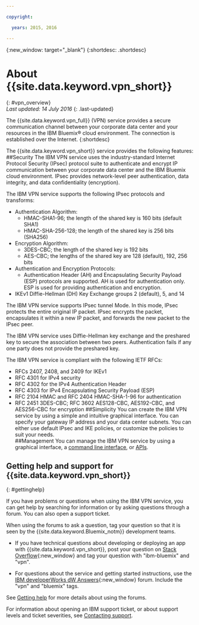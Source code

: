 ```yaml
---

copyright:

  years: 2015, 2016

---
```


{:new_window: target="_blank"}
{:shortdesc: .shortdesc}

# About {{site.data.keyword.vpn_short}}
{: #vpn_overview}  
*Last updated: 14 July 2016*
{: .last-updated}

The {{site.data.keyword.vpn_full}} (VPN) service provides a secure communication channel between your corporate data center and your resources in the IBM Bluemix&reg; cloud environment. The connection is established over the Internet.
{:shortdesc}

The {{site.data.keyword.vpn_short}} service provides the following features:  
##Security 
The IBM VPN service uses the industry-standard Internet Protocol Security (IPsec) protocol suite to authenticate and encrypt IP communication between your corporate data center and the IBM Bluemix cloud environment. IPsec provides network-level peer authentication, data integrity, and data confidentiality (encryption).

The IBM VPN service supports the following IPsec protocols and transforms:

* Authentication Algorithm:
	* HMAC-SHA1-96; the length of the shared key is 160 bits (default SHA1)  
	* HMAC-SHA-256-128; the length of the shared key is 256 bits (SHA256)  
* Encryption Algorithm:
	* 3DES-CBC; the length of the shared key is 192 bits
	* AES-CBC; the lengths of the shared key are 128 (default), 192, 256 bits
* Authentication and Encryption Protocols:
	* Authentication Header (AH) and Encapsulating Security Payload (ESP) protocols are supported. AH is used for authentication only. ESP is used for providing authentication and encryption.
* IKEv1 Diffie-Hellman (DH) Key Exchange groups 2 (default), 5, and 14

The IBM VPN service supports IPsec tunnel Mode. In this mode, IPsec protects the entire original IP packet. IPsec encrypts the packet, encapsulates it within a new IP packet, and forwards the new packet to the IPsec peer. 

The IBM VPN service uses Diffie-Hellman key exchange and the preshared key to secure the association between two peers. Authentication fails if any one party does not provide the preshared key. 
 
The IBM VPN service is compliant with the following IETF RFCs:

* RFCs 2407, 2408, and 2409 for IKEv1
* RFC 4301 for IPv4 security   
* RFC 4302 for the IPv4 Authentication Header  
* RFC 4303 for IPv4 Encapsulating Security Payload (ESP)  
* RFC 2104 HMAC and RFC 2404 HMAC-SHA-1-96 for authentication  
* RFC 2451 3DES-CBC; RFC 3602 AES128-CBC, AES192-CBC, and AES256-CBC for encryption
##Simplicity
You can create the IBM VPN service by using a simple and intuitive graphical interface. You can specify your gateway IP address and your data center subnets. You can either use default IPsec and IKE policies, or customize the policies to suit your needs.  
##Management
You can manage the IBM VPN service by using a graphical interface, a [command line interface](../../cli/plugins/vpn/index.html), or [APIs](https://new-console.ng.bluemix.net/apidocs/101).

## Getting help and support for {{site.data.keyword.vpn_short}} 
{: #gettinghelp}

If you have problems or questions when using the IBM VPN service, you can get help by searching for information or by asking questions through a forum. You can also open a support ticket. 

When using the forums to ask a question, tag your question so that it is seen by the {{site.data.keyword.Bluemix_notm}} development teams.

* If you have technical questions about developing or deploying an app with {{site.data.keyword.vpn_short}}, post your question on [Stack Overflow](http://stackoverflow.com/search?q=vpn+ibm-bluemix){:new_window} and tag your question with "ibm-bluemix" and "vpn".

* For questions about the service and getting started instructions, use the [IBM developerWorks dW Answers](https://developer.ibm.com/answers/topics/vpn/?smartspace=bluemix){:new_window} forum. Include the  "vpn" and "bluemix" tags.

See [Getting help](https://www.{DomainName}/docs/support/index.html#getting-help) for more details about using the forums.

For information about opening an IBM support ticket, or about support levels and ticket severities, see [Contacting support](https://www.{DomainName}/docs/support/index.html#contacting-support).

